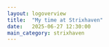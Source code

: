 ```yaml
---
layout: logoverview
title:  "My time at Strixhaven"
date:   2025-06-27 12:30:00
main_category: strixhaven
---
```

